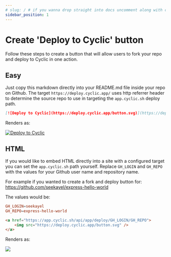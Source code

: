 ```yaml
---
# slug: / # if you wanna drop straight into docs uncomment along with config change
sidebar_position: 1
---
```


# Create 'Deploy to Cyclic' button

Follow these steps to create a button that will allow users to fork your repo and deploy to Cyclic in one action.

## Easy

Just copy this markdown directly into your README.md file inside your repo on Github. The target `https://deploy.cyclic.app/` uses http referrer header to determine the source repo to use in targeting the `app.cyclic.sh` deploy path.

```markdown
[![Deploy to Cyclic](https://deploy.cyclic.app/button.svg)](https://deploy.cyclic.app/)
```

Renders as:

[![Deploy to Cyclic](https://deploy.cyclic.app/button.svg)](https://deploy.cyclic.app/)

## HTML

If you would like to embed HTML directly into a site with a configured target you can set the `app.cyclic.sh` path yourself. Replace `GH_LOGIN` and `GH_REPO` with the values for your Github user name and repository name.

For example if you wanted to create a fork and deploy button for: https://github.com/seekayel/express-hello-world

The values would be:

```toml
GH_LOGIN=seekayel
GH_REPO=express-hello-world
```

```html
<a href="https://app.cyclic.sh/api/app/deploy/GH_LOGIN/GH_REPO">
    <img src="https://deploy.cyclic.app/button.svg" />
</a>
```

Renders as:

<a href="https://app.cyclic.sh/api/app/deploy/GH_LOGIN/GH_REPO">
    <img src="https://deploy.cyclic.app/button.svg" />
</a>
